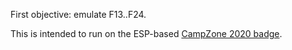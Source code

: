 First objective: emulate F13..F24.

This is intended to run on the ESP-based [CampZone 2020 badge](http://cz20.hackz.one/).
